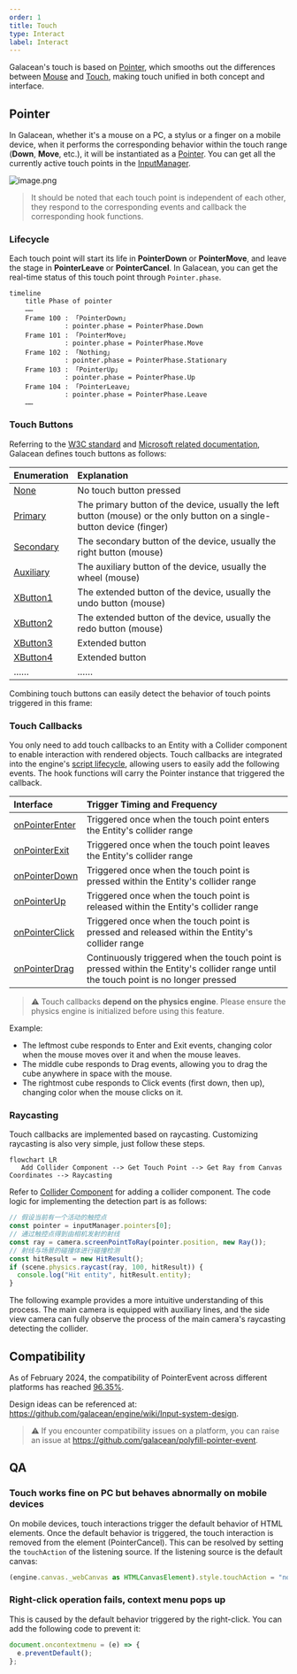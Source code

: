 ```yaml
---
order: 1
title: Touch
type: Interact
label: Interact
---
```


Galacean's touch is based on [Pointer](https://www.w3.org/TR/pointerevents3/), which smooths out the differences between [Mouse](https://developer.mozilla.org/zh-CN/docs/Web/API/MouseEvent) and [Touch](https://developer.mozilla.org/zh-CN/docs/Web/API/TouchEvent), making touch unified in both concept and interface.

## Pointer

In Galacean, whether it's a mouse on a PC, a stylus or a finger on a mobile device, when it performs the corresponding behavior within the touch range (**Down**, **Move**, etc.), it will be instantiated as a [Pointer](/apis/core/#Pointer). You can get all the currently active touch points in the [InputManager](/apis/core/#InputManager).

<img src="https://mdn.alipayobjects.com/huamei_yo47yq/afts/img/A*k6_aRKNVxGkAAAAAAAAAAAAADhuCAQ/original" alt="image.png"  />

> It should be noted that each touch point is independent of each other, they respond to the corresponding events and callback the corresponding hook functions.

### Lifecycle

Each touch point will start its life in **PointerDown** or **PointerMove**, and leave the stage in **PointerLeave** or **PointerCancel**. In Galacean, you can get the real-time status of this touch point through `Pointer.phase`.

```mermaid
timeline
    title Phase of pointer
    ……
    Frame 100 : 「PointerDown」
              : pointer.phase = PointerPhase.Down
    Frame 101 : 「PointerMove」
              : pointer.phase = PointerPhase.Move
    Frame 102 : 「Nothing」
              : pointer.phase = PointerPhase.Stationary
    Frame 103 : 「PointerUp」
              : pointer.phase = PointerPhase.Up
    Frame 104 : 「PointerLeave」
              : pointer.phase = PointerPhase.Leave
    ……
```

<playground src="input-log.ts"></playground>

### Touch Buttons

Referring to the [W3C standard](https://www.w3.org/TR/uievents/#dom-mouseevent-button) and [Microsoft related documentation](https://learn.microsoft.com/en-us/dotnet/api/system.windows.input.mousebutton?view=windowsdesktop-6.0), Galacean defines touch buttons as follows:

| Enumeration                                      | Explanation                                                      |
| :---------------------------------------------- | :--------------------------------------------------------------- |
| [None](/apis/core/#PointerButton-None)        | No touch button pressed                                          |
| [Primary](/apis/core/#PointerButton-Primary)  | The primary button of the device, usually the left button (mouse) or the only button on a single-button device (finger) |
| [Secondary](/apis/core/#PointerButton-Secondary) | The secondary button of the device, usually the right button (mouse) |
| [Auxiliary](/apis/core/#PointerButton-Auxiliary) | The auxiliary button of the device, usually the wheel (mouse)    |
| [XButton1](/apis/core/#PointerButton-XButton1) | The extended button of the device, usually the undo button (mouse) |
| [XButton2](/apis/core/#PointerButton-XButton2) | The extended button of the device, usually the redo button (mouse) |
| [XButton3](/apis/core/#PointerButton-XButton3) | Extended button                                                  |
| [XButton4](/apis/core/#PointerButton-XButton4) | Extended button                                                  |
| ……                                              | ……                                                               |

Combining touch buttons can easily detect the behavior of touch points triggered in this frame:

<playground src="input-pointerButton.ts"></playground>

### Touch Callbacks

You only need to add touch callbacks to an Entity with a Collider component to enable interaction with rendered objects. Touch callbacks are integrated into the engine's [script lifecycle](/en/docs/script/class/#脚本生命周期), allowing users to easily add the following events. The hook functions will carry the Pointer instance that triggered the callback.

| Interface                                           | Trigger Timing and Frequency                                               |
| :-------------------------------------------------- | :------------------------------------------------------------------------- |
| [onPointerEnter](/apis/core/#Script-onPointerEnter) | Triggered once when the touch point enters the Entity's collider range     |
| [onPointerExit](/apis/core/#Script-onPointerExit)   | Triggered once when the touch point leaves the Entity's collider range     |
| [onPointerDown](/apis/core/#Script-onPointerDown)   | Triggered once when the touch point is pressed within the Entity's collider range |
| [onPointerUp](/apis/core/#Script-onPointerUp)       | Triggered once when the touch point is released within the Entity's collider range |
| [onPointerClick](/apis/core/#Script-onPointerClick) | Triggered once when the touch point is pressed and released within the Entity's collider range |
| [onPointerDrag](/apis/core/#Script-onPointerDrag)   | Continuously triggered when the touch point is pressed within the Entity's collider range until the touch point is no longer pressed |

> ⚠️ Touch callbacks **depend on the physics engine**. Please ensure the physics engine is initialized before using this feature.

Example:

- The leftmost cube responds to Enter and Exit events, changing color when the mouse moves over it and when the mouse leaves.
- The middle cube responds to Drag events, allowing you to drag the cube anywhere in space with the mouse.
- The rightmost cube responds to Click events (first down, then up), changing color when the mouse clicks on it.

<playground src="input-pointer.ts"></playground>

### Raycasting

Touch callbacks are implemented based on raycasting. Customizing raycasting is also very simple, just follow these steps.

```mermaid
flowchart LR
   Add Collider Component --> Get Touch Point --> Get Ray from Canvas Coordinates --> Raycasting
```

Refer to [Collider Component](/en/docs/physics/collider/) for adding a collider component. The code logic for implementing the detection part is as follows:

```typescript
// 假设当前有一个活动的触控点
const pointer = inputManager.pointers[0];
// 通过触控点得到由相机发射的射线
const ray = camera.screenPointToRay(pointer.position, new Ray());
// 射线与场景的碰撞体进行碰撞检测
const hitResult = new HitResult();
if (scene.physics.raycast(ray, 100, hitResult)) {
  console.log("Hit entity", hitResult.entity);
}
```

The following example provides a more intuitive understanding of this process. The main camera is equipped with auxiliary lines, and the side view camera can fully observe the process of the main camera's raycasting detecting the collider.

<playground src="input-pointerRaycast.ts"></playground>

## Compatibility

As of February 2024, the compatibility of PointerEvent across different platforms has reached [96.35%](https://caniuse.com/?search=PointerEvent).

Design ideas can be referenced at: https://github.com/galacean/engine/wiki/Input-system-design.

> ⚠️ If you encounter compatibility issues on a platform, you can raise an issue at https://github.com/galacean/polyfill-pointer-event.

## QA

### Touch works fine on PC but behaves abnormally on mobile devices

On mobile devices, touch interactions trigger the default behavior of HTML elements. Once the default behavior is triggered, the touch interaction is removed from the element (PointerCancel). This can be resolved by setting the `touchAction` of the listening source. If the listening source is the default canvas:

```typescript
(engine.canvas._webCanvas as HTMLCanvasElement).style.touchAction = "none";
```

### Right-click operation fails, context menu pops up

This is caused by the default behavior triggered by the right-click. You can add the following code to prevent it:

```typescript
document.oncontextmenu = (e) => {
  e.preventDefault();
};
```
